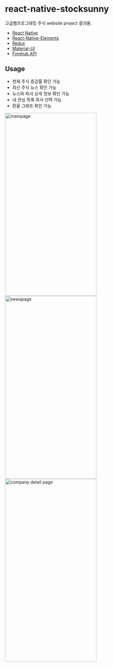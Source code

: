 # react-native-stocksunny


고급웹프로그래밍 주식 website project 결과물.

* [React Native](https://reactnative.dev/)
* [React-Native-Elements](https://react-native-elements.github.io/react-native-elements/docs/card.html)
* [Redux](https://redux.js.org/)
* [Material-UI](https://github.com/callemall/material-ui)
* [Finnhub API](https://finnhub.io/)

## Usage
* 현재 주식 증감률 확인 가능
* 최신 주식 뉴스 확인 가능
* 뉴스와 회사 상세 정보 확인 가능
* 내 관심 목록 회사 선택 가능
* 환율 그래프 확인 가능

<img src="https://raw.githubusercontent.com/ahnsunnyyoung/react-native-stocksunny/master/screenshots/KakaoTalk_20200618_091409854_02.jpg" 
     alt="mainpage" width="300" height="600">
<img src="https://github.com/ahnsunnyyoung/react-native-stocksunny/blob/master/screenshots/KakaoTalk_20200618_091409854_01.jpg?raw=true" 
     alt="newspage" width="300" height="600">
<img src="https://github.com/ahnsunnyyoung/react-native-stocksunny/blob/master/screenshots/KakaoTalk_20200618_080342614_01.jpg?raw=true"
     alt="company detail page" width="300" height="600">
